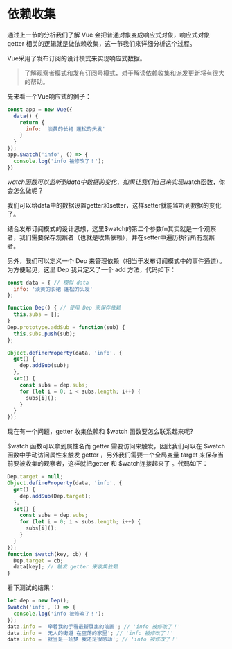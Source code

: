# 依赖收集
通过上一节的分析我们了解 Vue 会把普通对象变成响应式对象，响应式对象 getter 相关的逻辑就是做依赖收集，这一节我们来详细分析这个过程。

Vue采用了发布订阅的设计模式来实现响应式数据。
> 了解观察者模式和发布订阅号模式，对于解读依赖收集和派发更新将有很大的帮助。

先来看一个Vue响应式的例子：
```js
const app = new Vue({
  data() {
    return {
      info: '淡黄的长裙 蓬松的头发'
    }
  }
});
app.$watch('info', () => {
  console.log('info 被修改了！');
})
```
$watch函数可以监听到data中数据的变化，如果让我们自己来实现$watch函数，你会怎么做呢？

我们可以给data中的数据设置getter和setter，这样setter就能监听到数据的变化了。

结合发布订阅模式的设计思想，这里$watch的第二个参数fn其实就是一个观察者，我们需要保存观察者（也就是收集依赖），并在setter中遍历执行所有观察者。

另外，我们可以定义一个 Dep 来管理依赖（相当于发布订阅模式中的事件通道）。为方便起见，这里 Dep 我只定义了一个 add 方法，代码如下：
```js
const data = { // 模拟 data
  info: '淡黄的长裙 蓬松的头发'
};

function Dep() { // 使用 Dep 来保存依赖
  this.subs = [];
}
Dep.prototype.addSub = function(sub) {
  this.subs.push(sub);
};

Object.defineProperty(data, 'info', {
  get() {
    dep.addSub(sub);
  },
  set() {
    const subs = dep.subs;
    for (let i = 0; i < subs.length; i++) {
      subs[i]();
    }
  }
});
```
现在有一个问题，getter 收集依赖和 $watch 函数要怎么联系起来呢?

$watch 函数可以拿到属性名而 getter 需要访问来触发，因此我们可以在 $watch 函数中手动访问属性来触发 getter ，另外我们需要一个全局变量 target 来保存当前要被收集的观察者，这样就把getter 和 $watch连接起来了 。代码如下：

```js
Dep.target = null;
Object.defineProperty(data, 'info', {
  get() {
    dep.addSub(Dep.target);
  },
  set() {
    const subs = dep.subs;
    for (let i = 0; i < subs.length; i++) {
      subs[i]();
    }
  }
});
function $watch(key, cb) {
  Dep.target = cb;
  data[key]; // 触发 getter 来收集依赖
}
```
看下测试的结果：
```js
let dep = new Dep();
$watch('info', () => {
  console.log('info 被修改了！');
});
data.info = '牵着我的手看最新展出的油画'; // 'info 被修改了！'
data.info = '无人的街道 在空荡的家里'; // 'info 被修改了！'
data.info = '就当是一场梦 我还是很感动'; // 'info 被修改了！'
```
